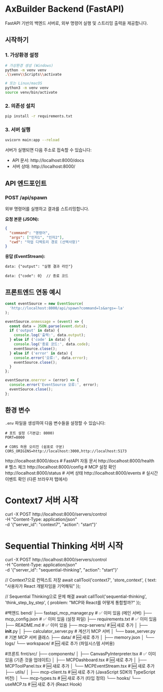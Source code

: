 # AxBuilder Backend (FastAPI)

FastAPI 기반의 백엔드 서버로, 외부 명령어 실행 및 스트리밍 출력을 제공합니다.

## 시작하기

### 1. 가상환경 설정

```bash
# 가상환경 생성 (Windows)
python -m venv venv
.\\venv\\Scripts\\activate

# 또는 Linux/macOS
python3 -m venv venv
source venv/bin/activate
```

### 2. 의존성 설치

```bash
pip install -r requirements.txt
```

### 3. 서버 실행

```bash
uvicorn main:app --reload
```

서버가 실행되면 다음 주소로 접속할 수 있습니다:
- API 문서: http://localhost:8000/docs
- 서버 상태: http://localhost:8000/

## API 엔드포인트

### POST /api/spawn

외부 명령어를 실행하고 결과를 스트리밍합니다.

**요청 본문 (JSON):**
```json
{
  "command": "명령어",
  "args": ["인자1", "인자2"],
  "cwd": "작업 디렉토리 경로 (선택사항)"
}
```

**응답 (EventStream):**
```
data: {"output": "실행 결과 라인"}

data: {"code": 0}  // 종료 코드
```

## 프론트엔드 연동 예시

```javascript
const eventSource = new EventSource(
  'http://localhost:8000/api/spawn?command=ls&args=-la'
);

eventSource.onmessage = (event) => {
  const data = JSON.parse(event.data);
  if ('output' in data) {
    console.log('출력:', data.output);
  } else if ('code' in data) {
    console.log('종료 코드:', data.code);
    eventSource.close();
  } else if ('error' in data) {
    console.error('오류:', data.error);
    eventSource.close();
  }
};

eventSource.onerror = (error) => {
  console.error('EventSource 오류:', error);
  eventSource.close();
};
```

## 환경 변수

`.env` 파일을 생성하여 다음 변수들을 설정할 수 있습니다:

```
# 포트 설정 (기본값: 8000)
PORT=8000

# CORS 허용 오리진 (쉼표로 구분)
CORS_ORIGINS=http://localhost:3000,http://localhost:5173
```




http://localhost:8000/docs          # FastAPI 자동 문서
http://localhost:8000/health        # 헬스 체크
http://localhost:8000/config        # MCP 설정 확인
http://localhost:8000/status        # 서버 상태
http://localhost:8000/events        # 실시간 이벤트 확인 (다른 브라우저 탭에서)


# Context7 서버 시작
curl -X POST http://localhost:8000/servers/control \
  -H "Content-Type: application/json" \
  -d '{"server_id": "context7", "action": "start"}'

# Sequential Thinking 서버 시작  
curl -X POST http://localhost:8000/servers/control \
  -H "Content-Type: application/json" \
  -d '{"server_id": "sequential-thinking", "action": "start"}'



// Context7으로 컨텍스트 저장
await callTool('context7', 'store_context', {
  text: "사용자가 React 개발자임을 기억해둬"
});

// Sequential Thinking으로 문제 해결
await callTool('sequential-thinking', 'think_step_by_step', {
  problem: "MCP와 React를 어떻게 통합할까?"
});


#백앤드
bend/
├── fastapi_mcp_manager.py     # ✅ 이미 있음 (메인 서버)
├── mcp_config.json           # ✅ 이미 있음 (설정 파일)
├── requirements.txt          # ✅ 이미 있음
├── README.md                 # ✅ 이미 있음
├── mcp-servers/              # 🆕 새로 추가
│   ├── __init__.py
│   ├── calculator_server.py  # 계산기 MCP 서버
│   └── base_server.py        # 기본 MCP 서버 클래스
├── data/                     # 🆕 새로 추가
│   ├── memory.json
│   └── logs/
└── workspace/                # 🆕 새로 추가 (파일시스템 서버용)

#프론트
frnt/src/
├── components/
│   ├── CanvasPyInterpreter.tsx    # ✅ 이미 있음 (기존 것을 업데이트)
│   ├── MCPDashboard.tsx           # 🆕 새로 추가
│   ├── MCPToolPanel.tsx           # 🆕 새로 추가
│   └── MCPEventStream.tsx         # 🆕 새로 추가
├── utils/
│   ├── mcp-client.ts              # 🆕 새로 추가 (JavaScript SDK의 TypeScript 버전)
│   └── mcp-types.ts               # 🆕 새로 추가 (타입 정의)
└── hooks/
    └── useMCP.ts                  # 🆕 새로 추가 (React Hook)